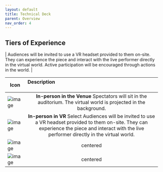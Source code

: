```yaml
---
layout: default
title: Technical Deck
parent: Overview
nav_order: 4
---
```


## Tiers of Experience
   |
Audiences will be invited to use a VR headset provided to them on-site. They can experience the piece and interact with the live performer directly in the virtual world. Active participation will be encouraged through actions in the world.   |

Icon | Description &nbsp; &nbsp; &nbsp; &nbsp; &nbsp; &nbsp; &nbsp; &nbsp; &nbsp; &nbsp; &nbsp; &nbsp; &nbsp; &nbsp; &nbsp;&nbsp; &nbsp; &nbsp; &nbsp; &nbsp; &nbsp; &nbsp; &nbsp; &nbsp; &nbsp; &nbsp; &nbsp; &nbsp; &nbsp; &nbsp; &nbsp; &nbsp; &nbsp; &nbsp; &nbsp; &nbsp; &nbsp; &nbsp; &nbsp; &nbsp; &nbsp;|
|----------|:-------------:|
| ![image](https://github.com/futurestages/npcmusical/blob/main/img/icon-spectator.png) |    **In-person in the Venue** Spectators will sit in the auditorium. The virtual world is projected in the background.| 
| ![image](https://github.com/futurestages/npcmusical/blob/main/img/icon-participant.png) |    **In-person in VR** Select Audiences will be invited to use a VR headset provided to them on-site. They can experience the piece and interact with the live performer directly in the virtual world.
| ![image](https://github.com/futurestages/npcmusical/blob/main/img/icon-remote.png) |    centered   |
| ![image](https://github.com/futurestages/npcmusical/blob/main/img/icon-livestream.png) |    centered   |
